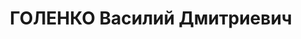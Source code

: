 ---
title: ГОЛЕНКО Василий Дмитриевич
description: "1890 г.р., м.р.: Славянский р-н, станица Петровская, (гражданство СССР),\
  \ украинец, образование: малограмотный, член ВКП(б)\n председатель колхоза\n арестован\
  \ 09.06.1937\n Обвинение: «участник контрреволюционной повстанческой организации,\
  \ готовившей вооруженное восстание».\n Приговор: тройка при УНКВД по Краснодарскому\
  \ краю, 14.02.1938 — ВМН с конфискацией имущества\n Расстрелян 07.03.1938\n Реабилитация:\
  \ президиумом Краснодарского краевого суда, 30.06.1958 - за отсутствием состава\
  \ преступления"
---